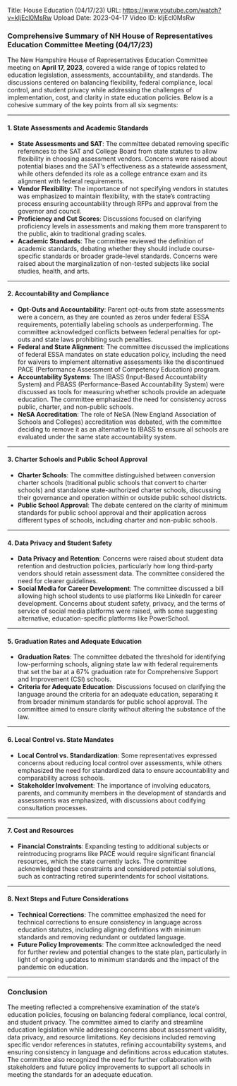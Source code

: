 Title: House Education (04/17/23)
URL: https://www.youtube.com/watch?v=kIjEcl0MsRw
Upload Date: 2023-04-17
Video ID: kIjEcl0MsRw

### Comprehensive Summary of NH House of Representatives Education Committee Meeting (04/17/23)

The New Hampshire House of Representatives Education Committee meeting on **April 17, 2023**, covered a wide range of topics related to education legislation, assessments, accountability, and standards. The discussions centered on balancing flexibility, federal compliance, local control, and student privacy while addressing the challenges of implementation, cost, and clarity in state education policies. Below is a cohesive summary of the key points from all six segments:

---

#### **1. State Assessments and Academic Standards**
   - **State Assessments and SAT**: The committee debated removing specific references to the SAT and College Board from state statutes to allow flexibility in choosing assessment vendors. Concerns were raised about potential biases and the SAT’s effectiveness as a statewide assessment, while others defended its role as a college entrance exam and its alignment with federal requirements.
   - **Vendor Flexibility**: The importance of not specifying vendors in statutes was emphasized to maintain flexibility, with the state’s contracting process ensuring accountability through RFPs and approval from the governor and council.
   - **Proficiency and Cut Scores**: Discussions focused on clarifying proficiency levels in assessments and making them more transparent to the public, akin to traditional grading scales.
   - **Academic Standards**: The committee reviewed the definition of academic standards, debating whether they should include course-specific standards or broader grade-level standards. Concerns were raised about the marginalization of non-tested subjects like social studies, health, and arts.

---

#### **2. Accountability and Compliance**
   - **Opt-Outs and Accountability**: Parent opt-outs from state assessments were a concern, as they are counted as zeros under federal ESSA requirements, potentially labeling schools as underperforming. The committee acknowledged conflicts between federal penalties for opt-outs and state laws prohibiting such penalties.
   - **Federal and State Alignment**: The committee discussed the implications of federal ESSA mandates on state education policy, including the need for waivers to implement alternative assessments like the discontinued PACE (Performance Assessment of Competency Education) program.
   - **Accountability Systems**: The IBASS (Input-Based Accountability System) and PBASS (Performance-Based Accountability System) were discussed as tools for measuring whether schools provide an adequate education. The committee emphasized the need for consistency across public, charter, and non-public schools.
   - **NeSA Accreditation**: The role of NeSA (New England Association of Schools and Colleges) accreditation was debated, with the committee deciding to remove it as an alternative to IBASS to ensure all schools are evaluated under the same state accountability system.

---

#### **3. Charter Schools and Public School Approval**
   - **Charter Schools**: The committee distinguished between conversion charter schools (traditional public schools that convert to charter schools) and standalone state-authorized charter schools, discussing their governance and operation within or outside public school districts.
   - **Public School Approval**: The debate centered on the clarity of minimum standards for public school approval and their application across different types of schools, including charter and non-public schools.

---

#### **4. Data Privacy and Student Safety**
   - **Data Privacy and Retention**: Concerns were raised about student data retention and destruction policies, particularly how long third-party vendors should retain assessment data. The committee considered the need for clearer guidelines.
   - **Social Media for Career Development**: The committee discussed a bill allowing high school students to use platforms like LinkedIn for career development. Concerns about student safety, privacy, and the terms of service of social media platforms were raised, with some suggesting alternative, education-specific platforms like PowerSchool.

---

#### **5. Graduation Rates and Adequate Education**
   - **Graduation Rates**: The committee debated the threshold for identifying low-performing schools, aligning state law with federal requirements that set the bar at a 67% graduation rate for Comprehensive Support and Improvement (CSI) schools.
   - **Criteria for Adequate Education**: Discussions focused on clarifying the language around the criteria for an adequate education, separating it from broader minimum standards for public school approval. The committee aimed to ensure clarity without altering the substance of the law.

---

#### **6. Local Control vs. State Mandates**
   - **Local Control vs. Standardization**: Some representatives expressed concerns about reducing local control over assessments, while others emphasized the need for standardized data to ensure accountability and comparability across schools.
   - **Stakeholder Involvement**: The importance of involving educators, parents, and community members in the development of standards and assessments was emphasized, with discussions about codifying consultation processes.

---

#### **7. Cost and Resources**
   - **Financial Constraints**: Expanding testing to additional subjects or reintroducing programs like PACE would require significant financial resources, which the state currently lacks. The committee acknowledged these constraints and considered potential solutions, such as contracting retired superintendents for school visitations.

---

#### **8. Next Steps and Future Considerations**
   - **Technical Corrections**: The committee emphasized the need for technical corrections to ensure consistency in language across education statutes, including aligning definitions with minimum standards and removing redundant or outdated language.
   - **Future Policy Improvements**: The committee acknowledged the need for further review and potential changes to the state plan, particularly in light of ongoing updates to minimum standards and the impact of the pandemic on education.

---

### **Conclusion**
The meeting reflected a comprehensive examination of the state’s education policies, focusing on balancing federal compliance, local control, and student privacy. The committee aimed to clarify and streamline education legislation while addressing concerns about assessment validity, data privacy, and resource limitations. Key decisions included removing specific vendor references in statutes, refining accountability systems, and ensuring consistency in language and definitions across education statutes. The committee also recognized the need for further collaboration with stakeholders and future policy improvements to support all schools in meeting the standards for an adequate education.